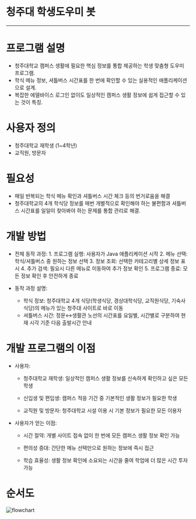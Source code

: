 # 청주대 학생도우미 봇

---
# 프로그램 설명


- 청주대학교 캠퍼스 생활에 필요한 핵심 정보를 통합 제공하는 학생 맞춤형 도우미 프로그램.
- 학식 메뉴 정보, 셔틀버스 시간표를 한 번에 확인할 수 있는 실용적인 애플리케이션으로 설계.
- 복잡한 에델바이스 로그인 없이도 일상적인 캠퍼스 생활 정보에 쉽게 접근할 수 있는 것이 특징.

# 사용자 정의


- 청주대학교 재학생 (1~4학년)
- 교직원, 방문자


# 필요성


- 매일 반복되는 학식 메뉴 확인과 셔틀버스 시간 체크 등의 번거로움을 해결
- 청주대학교의 4개 학식당 정보를 매번 개별적으로 확인해야 하는 불편함과 셔틀버스 시간표를 일일이 찾아봐야 하는 문제를 통합 관리로 해결.


# 개발 방법


- 전체 동작 과정:
		1. 프로그램 실행: 사용자가 Java 애플리케이션 시작
		2. 메뉴 선택: 학식/셔틀버스 중 원하는 정보 선택
		3. 정보 조회: 선택한 카테고리별 상세 정보 표시
		4. 추가 검색: 필요시 다른 메뉴로 이동하여 추가 정보 확인
		5. 프로그램 종료: 모든 정보 확인 후 안전하게 종료

- 동작 과정 설명:
	- 학식 정보: 청주대학교 4개 식당(학생식당, 경상대학식당, 교직원식당, 기숙사식당)의 메뉴가 있는 청주대 사이트로 바로 이동
	- 셔틀버스 시간: 정문↔생활관 노선의 시간표를 요일별, 시간별로 구분하여 현재 시각 기준 다음 출발시간 안내


# 개발 프로그램의 이점


- 사용자:
	- 청주대학교 재학생: 일상적인 캠퍼스 생활 정보를 신속하게 확인하고 싶은 모든 학생

	- 신입생 및 편입생: 캠퍼스 적응 기간 중 기본적인 생활 정보가 필요한 학생

	- 교직원 및 방문자: 청주대학교 시설 이용 시 기본 정보가 필요한 모든 이용자


- 사용자가 얻는 이점:
	- 시간 절약: 개별 사이트 접속 없이 한 번에 모든 캠퍼스 생활 정보 확인 가능

	- 편의성 증대: 간단한 메뉴 선택만으로 원하는 정보에 즉시 접근

	- 학습 효율성: 생활 정보 확인에 소요되는 시간을 줄여 학업에 더 많은 시간 투자 가능

 # 순서도
 
 ![flowchart](https://github.com/user-attachments/assets/c2a813cb-43a6-4267-b18f-832f145e3034)

 
